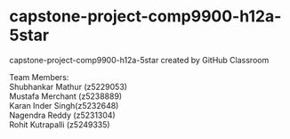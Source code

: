# capstone-project-comp9900-h12a-5star
capstone-project-comp9900-h12a-5star created by GitHub Classroom

Team Members:<br />
Shubhankar Mathur (z5229053) <br />
Mustafa Merchant (z5238889) <br />
Karan Inder Singh(z5232648) <br />
Nagendra Reddy (z5231304) <br />
Rohit Kutrapalli (z5249335) <br />

